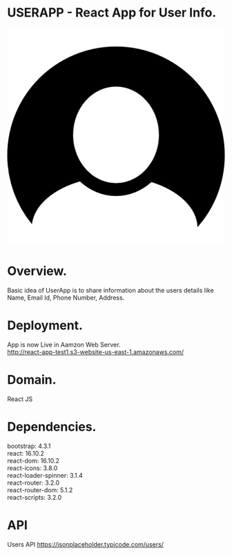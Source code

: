# USERAPP - React App for User Info.

![Alt text](https://github.com/sbvijay/reactbasis/blob/router/src/readme.png "Title")

# Overview.

Basic idea of UserApp is to share information about the users details like Name, Email Id, Phone Number, Address.

# Deployment.

App is now Live in Aamzon Web Server.<br />
http://react-app-test1.s3-website-us-east-1.amazonaws.com/

# Domain.

React JS

# Dependencies.

bootstrap: 4.3.1 </br>
react: 16.10.2 </br>
react-dom: 16.10.2 </br>
react-icons: 3.8.0</br>
react-loader-spinner: 3.1.4 </br>
react-router: 3.2.0 </br>
react-router-dom: 5.1.2</br>
react-scripts: 3.2.0

# API

Users API
https://jsonplaceholder.typicode.com/users/
